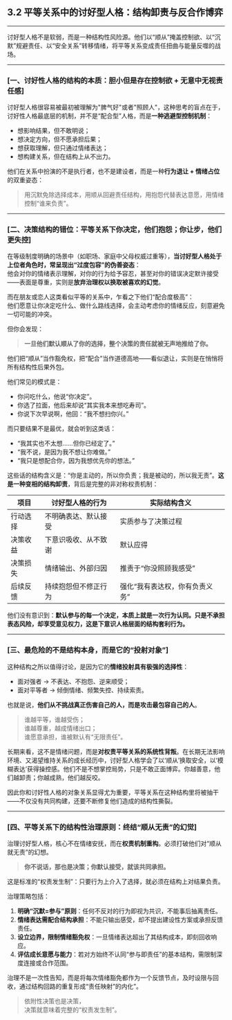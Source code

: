 ## **3.2 平等关系中的讨好型人格：结构卸责与反合作博弈**

---

讨好型人格不是软弱，而是一种结构性风险源。他们以“顺从”掩盖控制欲、以“沉默”规避责任、以“安全关系”转移情绪，将平等关系变成责任扭曲与能量反噬的战场。

---

### [一、讨好性人格的结构的本质：胆小但是存在控制欲 + 无意中无视责任感]

讨好型人格很容易被最初被理解为"脾气好"或者"照顾人"，这种思考的盲点在于，讨好性人格最底层的机制，并不是“配合型”人格，而是**一种逃避型控制机制**：

- 想影响结果，但不敢明说；
- 想决定方向，但不愿承担后果；
- 想获取理解，但只通过情绪表达；
- 想构建关系，但在结构上从不出力。

他们在关系中扮演的不是执行者，也不是建设者，而是一种**行为退让 + 情绪占位**的双重姿态：

> 用沉默免除选择成本，用顺从回避责任结构，用抱怨代替表达意愿，用情绪控制“谁来负责”。

---

### [二、决策结构的错位：平等关系下你决定，他们抱怨；你让步，他们更失控]

在等级制度明确的场景中（如职场、家庭中父母权威过重等），**当讨好型人格处于上位者角色时，常呈现出“过度包容”的伪善姿态**：  
他会对你的情绪表示理解，对你的行为给予容忍，甚至对你的错误决定默许接受——表面是尊重，实则是**放弃治理权以换取被喜欢的幻觉**。

而在朋友或恋人这类看似平等的关系中，乍看之下他们“配合度极高”：  
他们愿意让你决定吃什么、做什么路线选择，会主动考虑你的情绪反应，刻意避免一切可能的冲突。

但你会发现：

> **一旦他们默认顺从了你的选择，整个决策的责任就被无声地推给了你。**

他们把“顺从”当作豁免权，把“配合”当作道德高地——看似退让，实则是在悄悄将所有结构性后果外包。

他们常见的模式是：

- 你问吃什么，他说“你决定”。
- 你选了拉面，他后来却说“其实我本来想吃寿司”。
- 你说下次早说啊，他回：“我不想扫你兴。”

而只要结果不是最优，就会听到这类话：

- “我其实也不太想……但你已经定了。”
- “我不说，是因为我不想让你难做。”
- “我只是想配合你，因为我想优先你的想法。”

这些话的结构含义是：“你是主动的，所以你负责；我是被动的，所以我无责”。**这是一种变相的结构卸责**，背后是完整的非对称权责机制：

| 项目     | 讨好型人格的行为     | 实际结构含义                   |
| -------- | -------------------- | ------------------------------ |
| 行动选择 | 不明确表达、默认接受 | 实质参与了决策过程             |
| 决策收益 | 下意识吸收、从不致谢 | 默认应得                       |
| 决策损失 | 情绪输出、外部归因   | 推责于“你没照顾我感受”         |
| 后续反馈 | 持续抱怨但不修正行为 | 强化“我有表达权，你有负责义务” |

他们没有意识到：**默认参与的每一个决定，本质上就是一次行为认同。只是不承担表态风险，却享受意见权力，这是下意识人格层面的结构套利行为。**

---

### [三、最危险的不是结构本身，而是它的“投射对象”]

这种结构之所以值得讨论，是因为它的**情绪投射具有极强的选择性**：

- 面对强者 → 不表达、不抱怨、逆来顺受；
- 面对平等者 → 倾倒情绪、频繁失控、持续索责。

也就是说，**他们从不挑战真正伤害自己的人，而是攻击最包容自己的人**。

> 谁越平等，谁越受伤；  
> 谁越尊重，越成情绪出口；  
> 谁愿意承担，谁被默认有“无限责任”。

长期来看，这不是情绪问题，而是**对权责平等关系的系统性背叛**。在长期无法影响环境、又渴望维持关系的成长经历中，讨好型人格学会了以‘顺从’换取安全，以‘模糊表达’获得操控感。他们不是不想掌控局势，只是不敢正面博弈。你越善意，他们越卸责；你越成熟，他们越反咬。

因此你和讨好性人格的对象关系显得尤为重要，平等关系在这种结构里将被抽干——不仅没有共同构建，还要不断修复他们造成的结构性撕裂。

---

### [四、平等关系下的结构性治理原则：终结“顺从无责”的幻觉]

治理讨好型人格，核心不在情绪安抚，而在**权责机制重构**。必须打破他们对“顺从就无责”的幻想。

> **你不说话，那也是决策；你默认接受，就该共同承担。**

这是标准的“权责发生制”：只要行为上介入了选择，就必须在结构上对结果负责。

治理策略包括：

1. **明确“沉默=参与”原则**：任何不反对的行为即视为共识，不能事后抽离责任。
2. **情绪表达需配合结构承担**：不能只输出感受，却不提出建设性方案或承担反馈责任。
3. **设立边界，限制情绪豁免权**：一旦情绪表达超出了其结构成本，即刻回收响应。
4. **评估成长意愿与能力**：若对方始终不认同“参与即责任”的基本结构，需限制深度连接或合作范围。

治理不是一次性告知，而是将每次情绪豁免都作为一个反馈节点，及时设限与回收，通过结构回路的重复形成“责任映射”的内化”。

> 依附性决策也是决策，  
> 决策就意味着完整的“权责发生制”。
